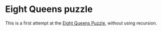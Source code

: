 # Eight Queens puzzle

This is a first attempt at the [Eight Queens Puzzle](https://en.wikipedia.org/wiki/Eight_queens_puzzle), without using recursion.

